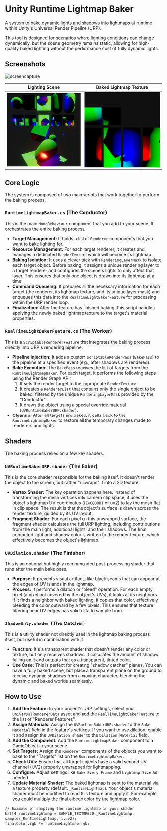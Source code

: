 # Unity Runtime Lightmap Baker

A system to bake dynamic lights and shadows into lightmaps at runtime within Unity's Universal Render Pipeline (URP).

This tool is designed for scenarios where lighting conditions can change dynamically, but the scene geometry remains static, allowing for high-quality baked lighting without the performance cost of fully dynamic lights.

## Screenshots

![screencapture](docs/images/screencapture.gif)

| Lighting Scene | Baked Lightmap Texture |
|:-:|:-:|
| ![Screenshot 1](docs/images/screenshot1.png) | ![Screenshot 2](docs/images/screenshot2.png)|


## Core Logic

The system is composed of two main scripts that work together to perform the baking process.

### `RuntimeLightmapBaker.cs` (The Conductor)

This is the main `MonoBehaviour` component that you add to your scene. It orchestrates the entire baking process.

-   **Target Management:** It holds a list of `Renderer` components that you want to bake lighting for.
-   **Resource Management:** For each target renderer, it creates and manages a dedicated `RenderTexture` which will become its lightmap.
-   **Baking Isolation:** It uses a clever trick with `RenderingLayerMask` to isolate each target object. Before baking, it assigns a unique rendering layer to a target renderer and configures the scene's lights to only affect that layer. This ensures that only one object is drawn into its lightmap at a time.
-   **Command Queueing:** It prepares all the necessary information for each target (the renderer, its lightmap texture, and its unique layer mask) and enqueues this data into the `RealTimeLightBakerFeature` for processing within the URP render loop.
-   **Finalization:** After the feature has finished baking, this script handles applying the newly baked lightmap texture to the target's material properties.

### `RealTimeLightBakerFeature.cs` (The Worker)

This is a `ScriptableRendererFeature` that integrates the baking process directly into URP's rendering pipeline.

-   **Pipeline Injection:** It adds a custom `ScriptableRenderPass` (`BakePass`) to the pipeline at a specified event (e.g., after shadows are rendered).
-   **Bake Execution:** The `BakePass` receives the list of targets from the `RuntimeLightmapBaker`. For each target, it performs the following steps using the Render Graph API:
    1.  It sets the render target to the appropriate `RenderTexture`.
    2.  It creates a `RendererList` that contains only the single object to be baked, filtered by the unique `RenderingLayerMask` provided by the "Conductor".
    3.  It draws the object using a special override material (`UVRuntimeBakerURP.shader`).
-   **Cleanup:** After all targets are baked, it calls back to the `RuntimeLightmapBaker` to restore all the temporary changes made to renderers and lights.

## Shaders

The baking process relies on a few key shaders.

### `UVRuntimeBakerURP.shader` (The Baker)

This is the core shader responsible for the baking itself. It doesn't render the object to the screen, but rather "unwraps" it into a 2D texture.

-   **Vertex Shader:** The key operation happens here. Instead of transforming the mesh vertices into camera clip space, it uses the object's lightmap UV coordinates (`TEXCOORD1` or uv2) to lay the mesh flat in clip space. The result is that the object's surface is drawn across the render texture, guided by its UV layout.
-   **Fragment Shader:** For each pixel on this unwrapped surface, the fragment shader calculates the full URP lighting, including contributions from the main light, additional lights, and their shadows. The final computed light and shadow color is written to the render texture, which effectively becomes the object's lightmap.

### `UVDilation.shader` (The Finisher)

This is an optional but highly recommended post-processing shader that runs after the main bake pass.

-   **Purpose:** It prevents visual artifacts like black seams that can appear at the edges of UV islands in the lightmap.
-   **Process:** It performs a dilation or "bleed" operation. For each empty pixel (a pixel not covered by the object's UVs), it looks at its neighbors. If it finds a neighbor with baked lighting, it copies that color, effectively bleeding the color outward by a few pixels. This ensures that texture filtering near UV edges has valid data to sample from.

### `ShadowOnly.shader` (The Catcher)

This is a utility shader not directly used in the lightmap baking process itself, but useful in combination with it.

-   **Function:** It's a transparent shader that doesn't render any color or texture, but only receives shadows. It calculates the amount of shadow falling on it and outputs that as a transparent, tinted color.
-   **Use Case:** This is perfect for creating "shadow catcher" planes. You can have a fully baked scene, but place a transparent plane on the ground to receive dynamic shadows from a moving character, blending the dynamic and baked worlds seamlessly.

## How to Use

1.  **Add the Feature:** In your project's URP settings, select your `UniversalRendererData` asset and add the `RealTimeLightBakerFeature` to the list of "Renderer Features".
2.  **Assign Materials:** Assign the `UVRuntimeBakerURP.shader` to the `Bake Material` field in the feature's settings. If you want to use dilation, enable it and assign the `UVDilation.shader` to the `Dilation Material` field.
3.  **Add the Component:** Add the `RuntimeLightmapBaker` component to a GameObject in your scene.
4.  **Set Targets:** Assign the `Renderer` components of the objects you want to bake to the "Targets" list on the `RuntimeLightmapBaker`.
5.  **Check UVs:** Ensure that all target objects have a valid second UV channel (UV2) properly unwrapped for lightmapping.
6.  **Configure:** Adjust settings like `Bake Every Frame` and `Lightmap Size` as needed.
7.  **Update Material Shader:** The baked lightmap is sent to the material via a texture property (default: `_RuntimeLightmap`). Your object's material shader must be modified to read this texture and apply it. For example, you could multiply the final albedo color by the lightmap color.

```hlsl
// Example of sampling the runtime lightmap in your shader
half4 runtimeLightmap = SAMPLE_TEXTURE2D(_RuntimeLightmap, sampler_RuntimeLightmap, i.uv2);
finalColor.rgb *= runtimeLightmap.rgb;
```
